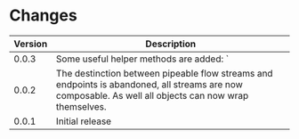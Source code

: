 # Changes

|Version|Description|
|---|---|
|0.0.3|Some useful helper methods are added: `|>` and `<|` which attach and flush in one action, and `head` and `tail` and friends which help finding where to insert and extract from flows.|
|0.0.2|The destinction between pipeable flow streams and endpoints is abandoned, all streams are now composable. As well all objects can now wrap themselves.|
|0.0.1|Initial release|
